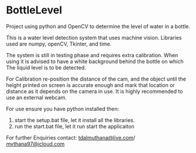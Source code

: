 # BottleLevel
Project using python and OpenCV to determine the level of water in a bottle.

This is a water level detection system that uses machine vision. Libraries used are
numpy, openCV, Tkinter, and time.

The system is still in testing phase and requires extra calibration. When using it is advised to have a 
white background behind the bottle on which The liquid level is to be detected.

For Calibration re-position the distance of the cam, and the object until the height printed on screen is accurate 
enough and mark that location or distance as it depends on the camera in use. It is highly recommended to use an
external webcam.

For use ensure you have python installed then:
1) start the setup.bat file, let it install all the libraries.
2) run the start.bat file, let it run start the applicaiton 

For further Enquiries contact: tdalmuthana@live.com/ mvthana97@icloud.com


